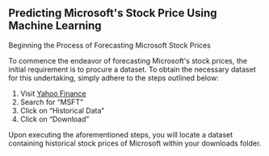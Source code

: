 ## Predicting Microsoft's Stock Price Using Machine Learning

Beginning the Process of Forecasting Microsoft Stock Prices

To commence the endeavor of forecasting Microsoft's stock prices, the initial requirement is to procure a dataset. To obtain the necessary dataset for this undertaking, simply adhere to the steps outlined below:

1. Visit [Yahoo Finance](https://in.search.yahoo.com/)
2. Search for “MSFT”
3. Click on “Historical Data”
4. Click on “Download”

Upon executing the aforementioned steps, you will locate a dataset containing historical stock prices of Microsoft within your downloads folder.
